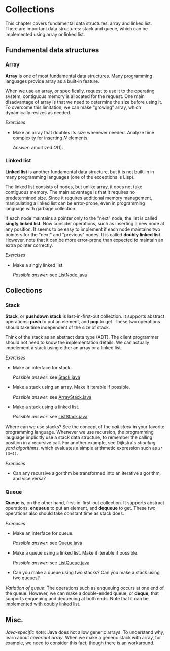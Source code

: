 # Collections

This chapter covers fundamental data structures: array and linked list.
There are important data structures: stack and queue, which can be implemented using array or linked list.

## Fundamental data structures

### Array

**Array** is one of most fundamental data structures.
Many programming languages provide array as a built-in feature.

When we use an array, or specifically, request to use it to the operating system,
contiguous memory is allocated for the request.
One main disadvantage of array is that we need to determine the size before using it.
To overcome this limitation, we can make "growing" array, which dynamically resizes as needed.

*Exercises*

- Make an array that doubles its size whenever needed. Analyze time complexity for inserting $N$ elements.

  *Answer*: amortized $O(1)$.

### Linked list

**Linked list** is another fundamental data structure, but it is not built-in in many programming languages (one of the exceptions is Lisp).

The linked list consists of nodes, but unlike array, it does not take contiguous memory.
The main advantage is that it requires no predetermined size.
Since it requires additional memory management, manipulating a linked list can be error-prone, even in programming language with garbage collection.

If each node maintains a pointer only to the "next" node, the list is called **singly linked list**.
Now consider operations, such as inserting a new node at any position.
It seems to be easy to implement if each node maintains two pointers for the "next" and "previous" nodes.
It is called **doubly linked list**.
However, note that it can be more error-prone than expected to maintain an extra pointer correctly.

*Exercises*

- Make a singly linked list.

  *Possible answer*: see [ListNode.java](../src/main/java/collections/list/ListNode.java)

## Collections

### Stack

**Stack**, or **pushdown stack** is last-in-first-out collection.
It supports abstract operations: **push** to put an element, and **pop** to get.
These two operations should take time independent of the size of stack.

Think of the stack as an abstract data type (ADT).
The client programmer should not need to know the implementation details.
We can actually impelement a stack using either an array or a linked list.

*Exercises*

- Make an interface for stack.

  *Possible answer*: see [Stack.java](../src/main/java/collections/Stack.java)

- Make a stack using an array. Make it iterable if possible.

  *Possible answer*: see [ArrayStack.java](../src/main/java/collections/ArrayStack.java)

- Make a stack using a linked list.

  *Possible answer*: see [ListStack.java](../src/main/java/collections/ListStack.java)

Where can we use stacks?
See the concept of the *call stack* in your favorite programming language.
Whenever we use recursion, the programming lauguage implicitly use a stack data structure,
to remember the calling position in a recursive call.
For another example, see Dijkstra's *shunting yard algorithms*, which evaluates a simple arithmetic expression such as `2*(3+4)`.

*Exercises*

- Can any recursive algorithm be transformed into an iterative algorithm, and vice versa?

### Queue

**Queue** is, on the other hand, first-in-first-out collection.
It supports abstract operations: **enqueue** to put an element, and **dequeue** to get.
These two operations also should take constant time as stack does.

*Exercises*

- Make an interface for queue.

  *Possible answer*: see [Queue.java](../src/main/java/collections/Queue.java)

- Make a queue using a linked list. Make it iterable if possible.

  *Possible answer*: see [ListQueue.java](../src/main/java/collections/ListQueue.java)

- Can you make a queue using two stacks? Can you make a stack using two queues?

*Variation of queue*: The operations such as enqueuing occurs at one end of the queue.
However, we can make a double-ended queue, or **deque**, that supports enqueuing and dequeuing at both ends.
Note that it can be implemented with doubly linked list.

## Misc.

*Java-specific note*: Java does not allow generic arrays.
To understand why, learn about *covariant array*.
When we make a generic stack with array, for example, we need to consider this fact, though there is an workaround.
